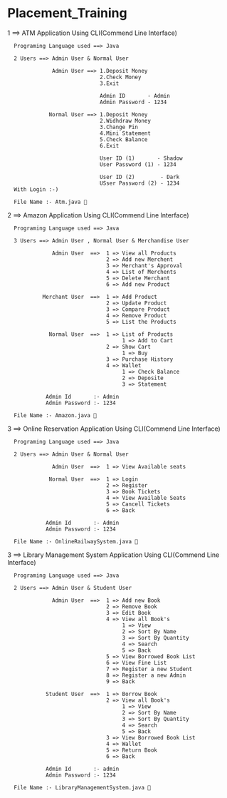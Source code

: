 # Placement_Training


1 ==> ATM Application Using CLI(Commend Line Interface)
      
      Programing Language used ==> Java
      
      2 Users ==> Admin User & Normal User
                  
                  Admin User ==> 1.Deposit Money
                                 2.Check Money
                                 3.Exit
                                 
                                 Admin ID       - Admin
                                 Admin Password - 1234
                                 
                 Normal User ==> 1.Deposit Money
                                 2.Widhdraw Money
                                 3.Change Pin
                                 4.Mini Statement
                                 5.Check Balance
                                 6.Exit
                                 
                                 User ID (1)       - Shadow
                                 User Password (1) - 1234
                                 
                                 User ID (2)        - Dark
                                 USser Password (2) - 1234
      With Login :-)
      
      File Name :- Atm.java 🦖

2 ==> Amazon Application Using CLI(Commend Line Interface)
      
      Programing Language used ==> Java
      
      3 Users ==> Admin User , Normal User & Merchandise User
      
                  Admin User  ==>  1 => View all Products
                                   2 => Add new Merchent
                                   3 => Merchant's Approval
                                   4 => List of Merchents
                                   5 => Delete Merchant
                                   6 => Add new Product
                                   
               Merchant User  ==>  1 => Add Product
                                   2 => Update Product
                                   3 => Compare Product
                                   4 => Remove Product
                                   5 => List the Products
                                   
                 Normal User  ==>  1 => List of Products
                                        1 => Add to Cart
                                   2 => Show Cart 
                                        1 => Buy 
                                   3 => Purchase History 
                                   4 => Wallet
                                        1 => Check Balance 
                                        2 => Deposite 
                                        3 => Statement
                                        
                Admin Id       :- Admin
                Admin Password :- 1234
                
      File Name :- Amazon.java 🦖


3 ==> Online Reservation Application Using CLI(Commend Line Interface)
      
      Programing Language used ==> Java
      
      2 Users ==> Admin User & Normal User
      
                  Admin User  ==>  1 => View Available seats
                                   
                 Normal User  ==>  1 => Login 
                                   2 => Register
                                   3 => Book Tickets 
                                   4 => View Available Seats
                                   5 => Cancell Tickets
                                   6 => Back
                                        
                Admin Id       :- Admin
                Admin Password :- 1234
                
      File Name :- OnlineRailwaySystem.java 🦖
      
      
3 ==> Library Management System Application Using CLI(Commend Line Interface)
      
      Programing Language used ==> Java
      
      2 Users ==> Admin User & Student User
      
                  Admin User  ==>  1 => Add new Book
                                   2 => Remove Book
                                   3 => Edit Book
                                   4 => View all Book's
                                        1 => View 
                                        2 => Sort By Name 
                                        3 => Sort By Quantity 
                                        4 => Search 
                                        5 => Back
                                   5 => View Borrowed Book List
                                   6 => View Fine List
                                   7 => Register a new Student 
                                   8 => Register a new Admin  
                                   9 => Back
                                   
                Student User  ==>  1 => Borrow Book 
                                   2 => View all Book's
                                        1 => View 
                                        2 => Sort By Name 
                                        3 => Sort By Quantity 
                                        4 => Search 
                                        5 => Back 
                                   3 => View Borrowed Book List 
                                   4 => Wallet 
                                   5 => Return Book 
                                   6 => Back
                                        
                Admin Id       :- admin
                Admin Password :- 1234
                
      File Name :- LibraryManagementSystem.java 🦖
